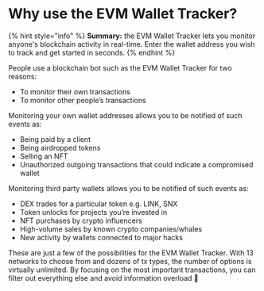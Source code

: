 # Why use the EVM Wallet Tracker?

{% hint style="info" %}
**Summary:** the EVM Wallet Tracker lets you monitor anyone's blockchain activity in real-time. Enter the wallet address you wish to track and get started in seconds.
{% endhint %}

People use a blockchain bot such as the EVM Wallet Tracker for two reasons:

* To monitor their own transactions
* To monitor other people’s transactions

Monitoring your own wallet addresses allows you to be notified of such events as:

* Being paid by a client
* Being airdropped tokens
* Selling an NFT
* Unauthorized outgoing transactions that could indicate a compromised wallet

Monitoring third party wallets allows you to be notified of such events as:

* DEX trades for a particular token e.g. LINK, SNX
* Token unlocks for projects you’re invested in
* NFT purchases by crypto influencers
* High-volume sales by known crypto companies/whales
* New activity by wallets connected to major hacks

These are just a few of the possibilities for the EVM Wallet Tracker. With 13 networks to choose from and dozens of tx types, the number of options is virtually unlimited. By focusing on the most important transactions, you can filter out everything else and avoid information overload 🧠
